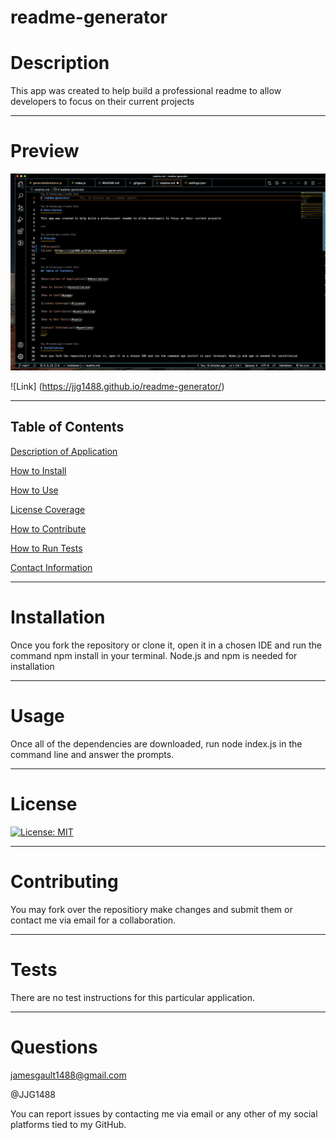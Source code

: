# readme-generator

# Description

This app was created to help build a professional readme to allow developers to focus on their current projects

---

# Preview

![Preview](./readme-generator.jpg)

![Link] (https://jjg1488.github.io/readme-generator/)

---

## Table of Contents

[Description of Application](#description)

[How to Install](#installation)

[How to Use](#usage)

[License Coverage](#license)

[How to Contribute](#contributing)

[How to Run Tests](#tests)

[Contact Information](#questions)
    
---

# Installation

Once you fork the repository or clone it, open it in a chosen IDE and run the command npm install in your terminal. Node.js and npm is needed for installation

---

 # Usage

Once all of the dependencies are downloaded, run node index.js in the command line and answer the prompts.

---

# License

[![License: MIT](https://img.shields.io/badge/License-MIT-yellow.svg)](https://opensource.org/licenses/MIT)

---

# Contributing

You may fork over the repositiory make changes and submit them or contact me via email for a collaboration.

---

# Tests

There are no test instructions for this particular application.

---

# Questions

jamesgault1488@gmail.com

@JJG1488

You can report issues by contacting me via email or any other of my social platforms tied to my GitHub.
